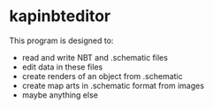 # kapinbteditor
This program is designed to:
- read and write NBT and .schematic files
- edit data in these files
- create renders of an object from .schematic
- create map arts in .schematic format from images
- maybe anything else
